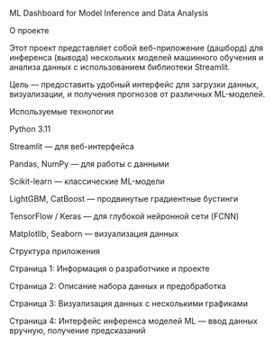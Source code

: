 ML Dashboard for Model Inference and Data Analysis

О проекте

Этот проект представляет собой веб-приложение (дашборд) для инференса (вывода) нескольких моделей машинного обучения и анализа данных с использованием библиотеки Streamlit.

Цель — предоставить удобный интерфейс для загрузки данных, визуализации, и получения прогнозов от различных ML-моделей.

Используемые технологии

Python 3.11

Streamlit — для веб-интерфейса

Pandas, NumPy — для работы с данными

Scikit-learn — классические ML-модели

LightGBM, CatBoost — продвинутые градиентные бустинги

TensorFlow / Keras — для глубокой нейронной сети (FCNN)

Matplotlib, Seaborn — визуализация данных

Структура приложения

Страница 1: Информация о разработчике и проекте

Страница 2: Описание набора данных и предобработка

Страница 3: Визуализация данных с несколькими графиками

Страница 4: Интерфейс инференса моделей ML — ввод данных вручную, получение предсказаний
